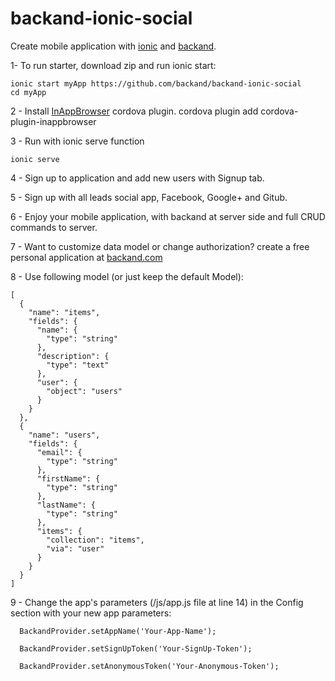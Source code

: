 # backand-ionic-social
Create mobile application with [ionic](http://www.ionicframework.com) and [backand](http://www.backand.com).

1- To run starter, download zip and run ionic start:

    ionic start myApp https://github.com/backand/backand-ionic-social
    cd myApp

2 - Install [InAppBrowser](https://cordova.apache.org/docs/en/3.0.0/cordova/inappbrowser/inappbrowser.html) cordova plugin.
    cordova plugin add cordova-plugin-inappbrowser

3 - Run with ionic serve function

    ionic serve


4 - Sign up to application and add new users with Signup tab.

5 - Sign up with all leads social app, Facebook, Google+ and Gitub.

6 - Enjoy your mobile application, with backand at server side and full CRUD commands to server.

7 - Want to customize data model or change authorization?
create a free personal application at [backand.com](https://www.backand.com/apps/#/sign_up)

8 - Use following model (or just keep the default Model):

    [
      {
        "name": "items",
        "fields": {
          "name": {
            "type": "string"
          },
          "description": {
            "type": "text"
          },
          "user": {
            "object": "users"
          }
        }
      },
      {
        "name": "users",
        "fields": {
          "email": {
            "type": "string"
          },
          "firstName": {
            "type": "string"
          },
          "lastName": {
            "type": "string"
          },
          "items": {
            "collection": "items",
            "via": "user" 
          }
        }
      }
    ]
9 - Change the app's parameters (/js/app.js file at line 14) in the Config section with your new app parameters:

      BackandProvider.setAppName('Your-App-Name');
      
      BackandProvider.setSignUpToken('Your-SignUp-Token');
      
      BackandProvider.setAnonymousToken('Your-Anonymous-Token');

